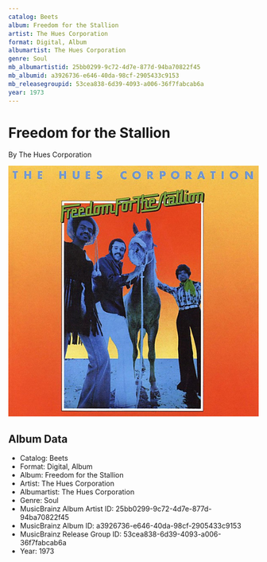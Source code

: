 ```yaml
---
catalog: Beets
album: Freedom for the Stallion
artist: The Hues Corporation
format: Digital, Album
albumartist: The Hues Corporation
genre: Soul
mb_albumartistid: 25bb0299-9c72-4d7e-877d-94ba70822f45
mb_albumid: a3926736-e646-40da-98cf-2905433c9153
mb_releasegroupid: 53cea838-6d39-4093-a006-36f7fabcab6a
year: 1973
---
```


# Freedom for the Stallion

By The Hues Corporation

![](../../assets/beetscovers/The_Hues_Corporation-Freedom_for_the_Stallion.jpg)

## Album Data

- Catalog: Beets
- Format: Digital, Album
- Album: Freedom for the Stallion
- Artist: The Hues Corporation
- Albumartist: The Hues Corporation
- Genre: Soul
- MusicBrainz Album Artist ID: 25bb0299-9c72-4d7e-877d-94ba70822f45
- MusicBrainz Album ID: a3926736-e646-40da-98cf-2905433c9153
- MusicBrainz Release Group ID: 53cea838-6d39-4093-a006-36f7fabcab6a
- Year: 1973

